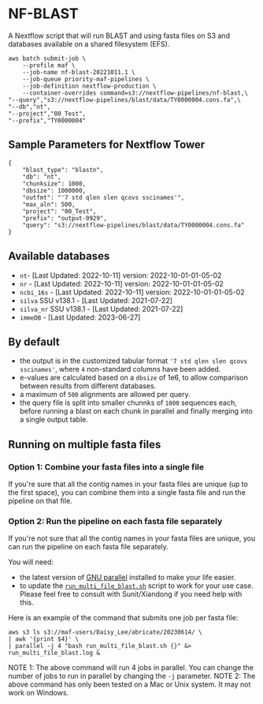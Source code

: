 # NF-BLAST

A Nextflow script that will run BLAST and using fasta files on S3 and databases available on a shared filesystem (EFS).

```{bash}
aws batch submit-job \
    --profile maf \
    --job-name nf-blast-20221011.1 \
    --job-queue priority-maf-pipelines \
    --job-definition nextflow-production \
    --container-overrides command=s3://nextflow-pipelines/nf-blast,\
"--query","s3://nextflow-pipelines/blast/data/TY0000004.cons.fa",\
"--db","nt",
"--project","00_Test",
"--prefix","TY0000004"
```

## Sample Parameters for Nextflow Tower

```{json}
{
    "blast_type": "blastn",
    "db": "nt",
    "chunksize": 1000,
    "dbsize": 1000000,
    "outfmt": "'7 std qlen slen qcovs sscinames'",
    "max_aln": 500,
    "project": "00_Test",
    "prefix": "output-0929",
    "query": "s3://nextflow-pipelines/blast/data/TY0000004.cons.fa"
}
```

## Available databases

- `nt`- [Last Updated: 2022-10-11] version: 2022-10-01-01-05-02
- `nr` - [Last Updated: 2022-10-11] version: 2022-10-01-01-05-02
- `ncbi_16s` - [Last Updated: 2022-10-11] version: 2022-10-01-01-05-02
- `silva` SSU v138.1  - [Last Updated: 2021-07-22]
- `silva_nr` SSU v138.1  - [Last Updated: 2021-07-22]
- `immeDB` - [Last Updated: 2023-06-27]

## By default

- the output is in the customized tabular format `'7 std qlen slen qcovs sscinames'`, where `4` non-standard columns have been added.
- e-values are calculated based on a `dbsize` of 1e6, to allow comparison between results from different databases.
- a maximum of `500` alignments are allowed per query.
- the query file is split into smaller chunnks of `1000` sequences each, before running a blast on each chunk in parallel and finally merging into a single output table.

## Running on multiple fasta files

### Option 1: Combine your fasta files into a single file

If you're sure that all the contig names in your fasta files are unique (up to the first space), you can combine them into a single fasta file and run the pipeline on that file.

### Option 2: Run the pipeline on each fasta file separately

If you're not sure that all the contig names in your fasta files are unique, you can run the pipeline on each fasta file separately.

You will need:

- the latest version of [GNU parallel](https://ftpmirror.gnu.org/parallel/parallel-latest.tar.bz2) installed to make your life easier.
- to update the [`run_multi_file_blast.sh`](scripts/run_multi_file_blast.sh) script to work for your use case. Please feel free to consult with Sunit/Xiandong if you need help with this.

Here is an example of the command that submits one job per fasta file:

```{bash}
aws s3 ls s3://maf-users/Daisy_Lee/abricate/20230614/ \
| awk '{print $4}' \
| parallel -j 4 "bash run_multi_file_blast.sh {}" &> run_multi_file_blast.log &
```

NOTE 1: The above command will run 4 jobs in parallel. You can change the number of jobs to run in parallel by changing the `-j` parameter.
NOTE 2: The above command has only been tested on a Mac or Unix system. It may not work on Windows.

